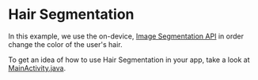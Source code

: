 # Hair Segmentation

In this example, we use the on-device, [Image Segmentation API](https://docs.fritz.ai/develop/vision/image-segmentation/android.html) in order change the color of the user's hair.

To get an idea of how to use Hair Segmentation in your app, take a look at [MainActivity.java](https://github.com/fritzlabs/fritz-android-tutorials/blob/master/tutorials/hair-coloring-with-hair-segmentation/app/src/main/java/ai/fritz/haircoloring/MainActivity.java).

